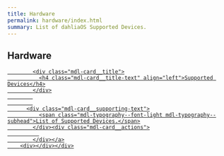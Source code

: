 ```yaml
---
title: Hardware
permalink: hardware/index.html
summary: List of dahliaOS Supported Devices.
---
```

## Hardware

<div class="dahliaOS-card-container mdl-grid">
          <a class="mdl-cell mdl-cell--3-col mdl-cell--4-col-tablet mdl-cell--4-col-phone mdl-card mdl-shadow--3dp" href="/support">
            
            <div class="mdl-card__title">
              <h4 class="mdl-card__title-text" align="left">Supported Devices</h4>
            </div>
            
            
          <div class="mdl-card__supporting-text">
              <span class="mdl-typography--font-light mdl-typography--subhead">List of Supported Devices.</span>
            </div><div class="mdl-card__actions">
              
            </div></a>
        <div></div></div>
